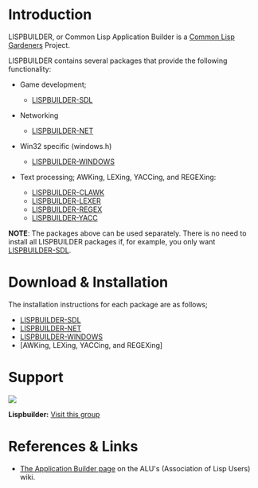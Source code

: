 

# Introduction #

LISPBUILDER, or Common Lisp Application Builder is a [Common Lisp Gardeners](http://wiki.alu.org/Gardeners_Projects) Project.

LISPBUILDER contains several packages that provide the following functionality:

  * Game development;
    * [LISPBUILDER-SDL](LispbuilderSDL)

  * Networking
    * [LISPBUILDER-NET](LispbuilderNet)

  * Win32 specific (windows.h)
    * [LISPBUILDER-WINDOWS](LispbuilderWindows)

  * Text processing; AWKing, LEXing, YACCing, and REGEXing:
    * [LISPBUILDER-CLAWK](https://lispbuilder.github.io/documentation/lispbuilder-clawk/index.html)
    * [LISPBUILDER-LEXER](https://lispbuilder.github.io/documentation/lispbuilder-lexer/index.html)
    * [LISPBUILDER-REGEX](https://lispbuilder.github.io/documentation/lispbuilder-regex/index.html)
    * [LISPBUILDER-YACC](https://lispbuilder.github.io/documentation/lispbuilder-yacc/index.html)

**NOTE**: The packages above can be used separately. There is no need to install all LISPBUILDER packages if, for example, you only want [LISPBUILDER-SDL](LispbuilderSDL).

# Download & Installation #

The installation instructions for each package are as follows;

  * [LISPBUILDER-SDL](LispbuilderSDL)
  * [LISPBUILDER-NET](LispbuilderNet)
  * [LISPBUILDER-WINDOWS](LispbuilderWindows)
  * [AWKing, LEXing, YACCing, and REGEXing]

# Support #

[![](http://groups.google.com/intl/en/images/logos/groups_logo_sm.gif)](http://groups.google.com/group/lispbuilder)

**Lispbuilder:** [Visit this group](http://groups.google.com/group/lispbuilder)

# References & Links #

  * [The Application Builder page](http://wiki.alu.org/Application_Builder/) on the ALU's (Association of Lisp Users) wiki.
